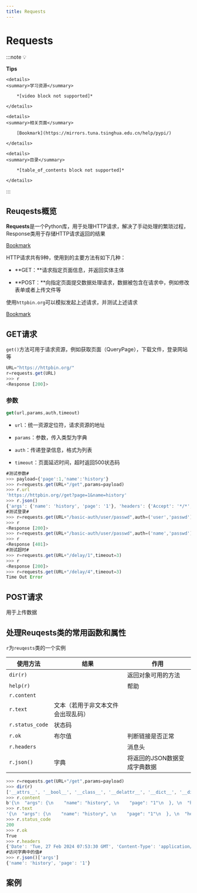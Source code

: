 ```yaml
---
title: Requests
---
```


# Requests

:::note 💡

**Tips**

    <details>
    <summary>学习资源</summary>

        *[video block not supported]*

    </details>

    <details>
    <summary>相关页面</summary>

        [Bookmark](https://mirrors.tuna.tsinghua.edu.cn/help/pypi/)

    </details>

    <details>
    <summary>目录</summary>

        *[table_of_contents block not supported]*

    </details>

::: 

## Reuqests概览

**Requests**是一个Python库，用于处理HTTP请求，解决了手动处理的繁琐过程，Response类用于存储HTTP请求返回的结果

[Bookmark](https://docs.python-requests.org/en/latest/index.html#)

HTTP请求共有9种，使用到的主要方法有如下几种：

- **GET：**请求指定页面信息，并返回实体主体

- **POST：**向指定页面提交数据处理请求，数据被包含在请求中，例如修改表单或者上传文件等

使用`httpbin.org`可以模拟发起上述请求，并测试上述请求

[Bookmark](https://httpbin.org/)

## GET请求

`get()`方法可用于请求资源，例如获取页面（QueryPage），下载文件，登录网站等

```javascript
URL="https://httpbin.org/"
r=requests.get(URL)
>>> r
<Response [200]>
```

### 参数

```javascript
get(url,params,auth,timeout)
```

- `url`：统一资源定位符，请求资源的地址

- `params`：参数，传入类型为字典

- `auth`：传递登录信息，格式为列表

- `timeout`：页面延迟时间，超时返回500状态码

```javascript
#测试参数#
>>> payload={'page':1,'name':'history'}
>>> r=requests.get(URL+"/get",params=payload)
>>> r.url
'https://httpbin.org//get?page=1&name=history'
>>> r.json()
{'args': {'name': 'history', 'page': '1'}, 'headers': {'Accept': '*/*', 'Accept-Encoding': 'gzip, deflate', 'Host': 'httpbin.org', 'User-Agent': 'python-requests/2.31.0', 'X-Amzn-Trace-Id': 'Root=1-65dd9257-3ea21e6828eb632f027704fd'}, 'origin': '23.226.8.69', 'url': 'https://httpbin.org/get?page=1&name=history'}
#测试登录#
>>> r=requests.get(URL+"/basic-auth/user/passwd",auth=('user','passwd'))
>>> r
<Response [200]>
>>> r=requests.get(URL+"/basic-auth/user/passwd",auth=('name','passwd'))
>>> r
<Response [401]>
#测试超时#
>>> r=requests.get(URL+"/delay/1",timeout=3)
>>> r
<Response [200]>
>>> r=requests.get(URL+"/delay/4",timeout=3)
Time Out Error
```

## **POST**请求

用于上传数据

## 处理Reuqests类的常用函数和属性

`r`为`reuqests`类的一个实例

| 使用方法 | 结果 | 作用 |
| --- | --- | --- |
| `dir(r)` |  | 返回对象可用的方法 |
| `help(r)` |  | 帮助 |
| `r.content` |  |  |
| `r.text` | 文本（若用于非文本文件会出现乱码） |  |
| `r.status_code` | 状态码 |  |
| `r.ok` | 布尔值 | 判断链接是否正常 |
| `r.headers` |  | 消息头 |
| `r.json()` | 字典 | 将返回的JSON数据变成字典数据 |

```javascript
>>> r=requests.get(URL+"/get",params=payload)
>>> dir(r)
['__attrs__', '__bool__', '__class__', '__delattr__', '__dict__', '__dir__', '__doc__', '__enter__', '__eq__', '__exit__', '__format__', '__ge__', '__getattribute__', '__getstate__', '__gt__', '__hash__', '__init__', '__init_subclass__', '__iter__', '__le__', '__lt__', '__module__', '__ne__', '__new__', '__nonzero__', '__reduce__', '__reduce_ex__', '__repr__', '__setattr__', '__setstate__', '__sizeof__', '__str__', '__subclasshook__', '__weakref__', '_content', '_content_consumed', '_next', 'apparent_encoding', 'close', 'connection', 'content', 'cookies', 'elapsed', 'encoding', 'headers', 'history', 'is_permanent_redirect', 'is_redirect', 'iter_content', 'iter_lines', 'json', 'links', 'next', 'ok', 'raise_for_status', 'raw', 'reason', 'request', 'status_code', 'text', 'url'
>>> r.content
b'{\n  "args": {\n    "name": "history", \n    "page": "1"\n  }, \n  "headers": {\n    "Accept": "*/*", \n    "Accept-Encoding": "gzip, deflate", \n    "Host": "httpbin.org", \n    "User-Agent": "python-requests/2.31.0", \n    "X-Amzn-Trace-Id": "Root=1-65dd94fa-3ccfa2fd79502b123584dc54"\n  }, \n  "origin": "23.226.8.69", \n  "url": "https://httpbin.org/get?page=1&name=history"\n}\n'
>>> r.text
'{\n  "args": {\n    "name": "history", \n    "page": "1"\n  }, \n  "headers": {\n    "Accept": "*/*", \n    "Accept-Encoding": "gzip, deflate", \n    "Host": "httpbin.org", \n    "User-Agent": "python-requests/2.31.0", \n    "X-Amzn-Trace-Id": "Root=1-65dd94fa-3ccfa2fd79502b123584dc54"\n  }, \n  "origin": "23.226.8.69", \n  "url": "https://httpbin.org/get?page=1&name=history"\n}\n'
>>> r.status_code
200
>>> r.ok
True
>>> r.headers
{'Date': 'Tue, 27 Feb 2024 07:53:30 GMT', 'Content-Type': 'application/json', 'Content-Length': '368', 'Connection': 'keep-alive', 'Server': 'gunicorn/19.9.0', 'Access-Control-Allow-Origin': '*', 'Access-Control-Allow-Credentials': 'true'}
#访问字典中的值#
>>> r.json()['args']
{'name': 'history', 'page': '1'}
```

## 案例






